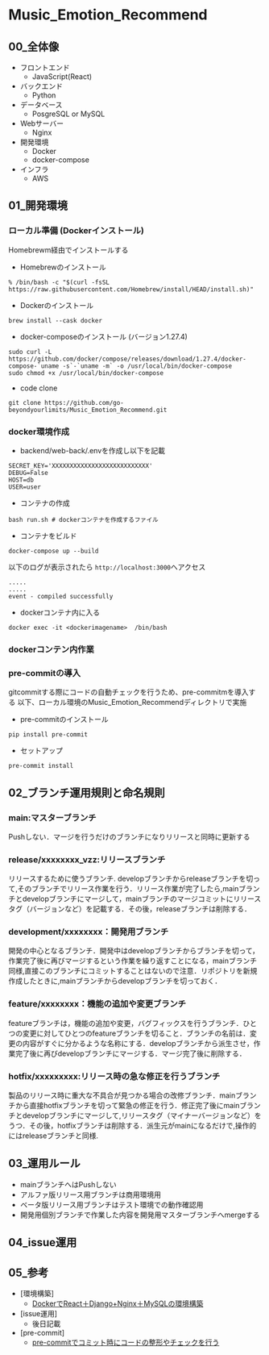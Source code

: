 # Music_Emotion_Recommend
## 00_全体像
* フロントエンド
  * JavaScript(React)
* バックエンド
  * Python
* データベース
  * PosgreSQL or MySQL
* Webサーバー
  * Nginx
* 開発環境
  * Docker
  * docker-compose
* インフラ
  * AWS 
## 01_開発環境
### ローカル準備 (Dockerインストール)
Homebrewm経由でインストールする

* Homebrewのインストール
```
% /bin/bash -c "$(curl -fsSL https://raw.githubusercontent.com/Homebrew/install/HEAD/install.sh)"
```
* Dockerのインストール
```
brew install --cask docker
```
* docker-composeのインストール (バージョン1.27.4)
```
sudo curl -L https://github.com/docker/compose/releases/download/1.27.4/docker-compose-`uname -s`-`uname -m` -o /usr/local/bin/docker-compose
sudo chmod +x /usr/local/bin/docker-compose
```
* code clone
```
git clone https://github.com/go-beyondyourlimits/Music_Emotion_Recommend.git
```
### docker環境作成
* backend/web-back/.envを作成し以下を記載
```
SECRET_KEY='XXXXXXXXXXXXXXXXXXXXXXXXXXX'
DEBUG=False
HOST=db
USER=user
```
* コンテナの作成
```
bash run.sh # dockerコンテナを作成するファイル
```
* コンテナをビルド
```
docker-compose up --build
```
以下のログが表示されたら `http://localhost:3000`へアクセス
```
.....
.....
event - compiled successfully
```
* dockerコンテナ内に入る
```
docker exec -it <dockerimagename>  /bin/bash
```
### dockerコンテン内作業

### pre-commitの導入
gitcommitする際にコードの自動チェックを行うため、pre-commitmを導入する
以下、ローカル環境のMusic_Emotion_Recommendディレクトリで実施
* pre-commitのインストール
```
pip install pre-commit
```
* セットアップ
```
pre-commit install
```

## 02_ブランチ運用規則と命名規則
### main:マスターブランチ
Pushしない．マージを行うだけのブランチになりリリースと同時に更新する
### release/xxxxxxxx_vzz:リリースブランチ
リリースするために使うブランチ. developブランチからreleaseブランチを切って,そのブランチでリリース作業を行う．リリース作業が完了したら,mainブランチとdevelopブランチにマージして，mainブランチのマージコミットにリリースタグ（バージョンなど）を記載する．その後，releaseブランチは削除する．
### development/xxxxxxxx：開発用ブランチ
開発の中心となるブランチ．開発中はdevelopブランチからブランチを切って，作業完了後に再びマージするという作業を繰り返すことになる，mainブランチ同様,直接このブランチにコミットすることはないので注意．リポジトリを新規作成したときに,mainブランチからdevelopブランチを切っておく．
### feature/xxxxxxxx：機能の追加や変更ブランチ
featureブランチは，機能の追加や変更，バグフィックスを行うブランチ．ひとつの変更に対してひとつのfeatureブランチを切ること．ブランチの名前は．変更の内容がすぐに分かるような名称にする．developブランチから派生させ，作業完了後に再びdevelopブランチにマージする．マージ完了後に削除する．
### hotfix/xxxxxxxxx:リリース時の急な修正を行うブランチ
製品のリリース時に重大な不具合が見つかる場合の改修ブランチ．mainブランチから直接hotfixブランチを切って緊急の修正を行う．修正完了後にmainブランチとdevelopブランチにマージして,リリースタグ（マイナーバージョンなど）をうつ．その後，hotfixブランチは削除する．派生元がmainになるだけで,操作的にはreleaseブランチと同様.
## 03_運用ルール
* mainブランチへはPushしない
* アルファ版リリース用ブランチは商用環境用
* ベータ版リリース用ブランチはテスト環境での動作確認用
* 開発用個別ブランチで作業した内容を開発用マスターブランチへmergeする
## 04_issue運用
## 05_参考
* [環境構築]
    * [DockerでReact＋Django+Nginx＋MySQLの環境構築](https://github.com/greenteabiscuit/django-react-nginx-mysql-docker)
* [issue運用]
    * 後日記載
* [pre-commit]
    * [pre-commitでコミット時にコードの整形やチェックを行う](https://zenn.dev/yiskw713/articles/3c3b4022f3e3f22d276d)
